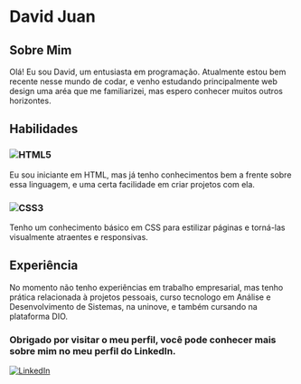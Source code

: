 # David Juan

## Sobre Mim

Olá! Eu sou David, um entusiasta em programação. Atualmente estou bem recente nesse mundo de codar, e venho estudando principalmente web design uma aréa que me familiarizei, mas espero conhecer muitos outros horizontes.

## Habilidades

### ![HTML5](https://img.shields.io/badge/HTML5-000?style=for-the-badge&logo=html5)
Eu sou iniciante em HTML, mas já tenho conhecimentos bem a frente sobre essa linguagem, e uma certa facilidade em criar projetos com ela.

### ![CSS3](https://img.shields.io/badge/CSS3-000?style=for-the-badge&logo=css3&logoColor=264CE4)
Tenho um conhecimento básico em CSS para estilizar páginas e torná-las visualmente atraentes e responsivas.

## Experiência

No momento não tenho experiências em trabalho empresarial, mas tenho prática relacionada à projetos pessoais, curso tecnologo em Análise e Desenvolvimento de Sistemas, na uninove, e também cursando na plataforma DIO.

### Obrigado por visitar o meu perfil, você pode conhecer mais sobre mim no meu perfil do LinkedIn.
[![LinkedIn](https://img.shields.io/badge/LinkedIn-000?style=for-the-badge&logo=linkedin&logoColor=0E76A8)](https://www.linkedin.com/in/david-juan-oliveira-bitencourt-289069195/)
